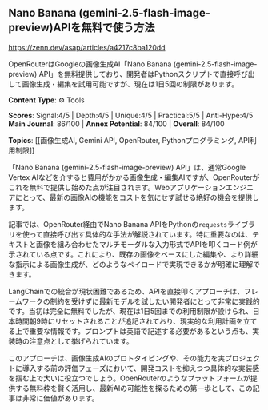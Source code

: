 ## Nano Banana (gemini-2.5-flash-image-preview)APIを無料で使う方法

https://zenn.dev/asap/articles/a4217c8ba120dd

OpenRouterはGoogleの画像生成AI「Nano Banana (gemini-2.5-flash-image-preview) API」を無料提供しており、開発者はPythonスクリプトで直接呼び出して画像生成・編集を試用可能ですが、現在は1日5回の制限があります。

**Content Type**: ⚙️ Tools

**Scores**: Signal:4/5 | Depth:4/5 | Unique:4/5 | Practical:5/5 | Anti-Hype:4/5
**Main Journal**: 86/100 | **Annex Potential**: 84/100 | **Overall**: 84/100

**Topics**: [[画像生成AI, Gemini API, OpenRouter, Pythonプログラミング, API利用制限]]

「Nano Banana (gemini-2.5-flash-image-preview) API」は、通常Google Vertex AIなどを介すると費用がかかる画像生成・編集AIですが、OpenRouterがこれを無料で提供し始めた点が注目されます。Webアプリケーションエンジニアにとって、最新の画像AIの機能をコストを気にせず試せる絶好の機会を提供します。

記事では、OpenRouter経由でNano Banana APIをPythonの`requests`ライブラリを使って直接呼び出す具体的な手法が解説されています。特に重要なのは、テキストと画像を組み合わせたマルチモーダルな入力形式でAPIを叩くコード例が示されている点です。これにより、既存の画像をベースにした編集や、より詳細な指示による画像生成が、どのようなペイロードで実現できるかが明確に理解できます。

LangChainでの統合が現状困難であるため、APIを直接叩くアプローチは、フレームワークの制約を受けずに最新モデルを試したい開発者にとって非常に実践的です。当初は完全に無料でしたが、現在は1日5回までの利用制限が設けられ、日本時間朝9時にリセットされることが追記されており、現実的な利用計画を立てる上で重要な情報です。プロンプトは英語で記述する必要があるという点も、実装時の注意点として挙げられています。

このアプローチは、画像生成AIのプロトタイピングや、その能力を実プロジェクトに導入する前の評価フェーズにおいて、開発コストを抑えつつ具体的な実装感を掴む上で大いに役立つでしょう。OpenRouterのようなプラットフォームが提供する無料枠を賢く活用し、最新AIの可能性を探るための第一歩として、この記事は非常に価値があります。
